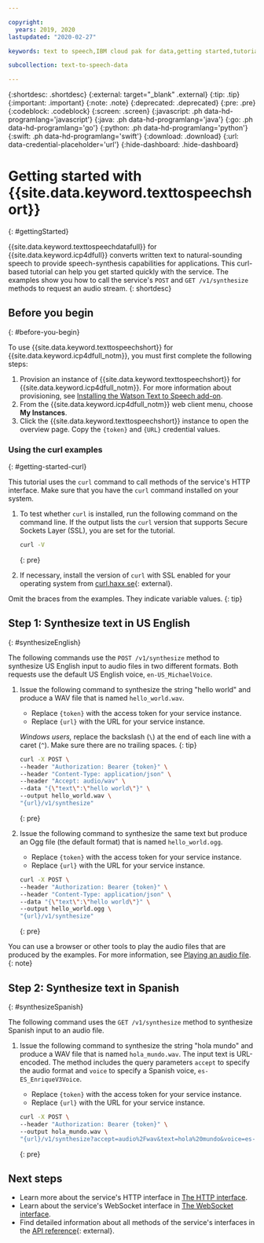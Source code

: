 ```yaml
---

copyright:
  years: 2019, 2020
lastupdated: "2020-02-27"

keywords: text to speech,IBM cloud pak for data,getting started,tutorial,synthesize audio,speech synthesis

subcollection: text-to-speech-data

---
```


{:shortdesc: .shortdesc}
{:external: target="_blank" .external}
{:tip: .tip}
{:important: .important}
{:note: .note}
{:deprecated: .deprecated}
{:pre: .pre}
{:codeblock: .codeblock}
{:screen: .screen}
{:javascript: .ph data-hd-programlang='javascript'}
{:java: .ph data-hd-programlang='java'}
{:go: .ph data-hd-programlang='go'}
{:python: .ph data-hd-programlang='python'}
{:swift: .ph data-hd-programlang='swift'}
{:download: .download}
{:url: data-credential-placeholder='url'}
{:hide-dashboard: .hide-dashboard}

# Getting started with {{site.data.keyword.texttospeechshort}}
{: #gettingStarted}

{{site.data.keyword.texttospeechdatafull}} for {{site.data.keyword.icp4dfull}} converts written text to natural-sounding speech to provide speech-synthesis capabilities for applications. This curl-based tutorial can help you get started quickly with the service. The examples show you how to call the service's `POST` and `GET /v1/synthesize` methods to request an audio stream.
{: shortdesc}

## Before you begin
{: #before-you-begin}

To use {{site.data.keyword.texttospeechshort}} for {{site.data.keyword.icp4dfull_notm}}, you must first complete the following steps:

1.  Provision an instance of {{site.data.keyword.texttospeechshort}} for {{site.data.keyword.icp4dfull_notm}}. For more information about provisioning, see [Installing the Watson Text to Speech add-on](/docs/text-to-speech-data?topic=text-to-speech-data-tts-installing).
1.  From the {{site.data.keyword.icp4dfull_notm}} web client menu, choose **My Instances**.
1.  Click the {{site.data.keyword.texttospeechshort}} instance to open the overview page. Copy the `{token}` and `{URL}` credential values.

### Using the curl examples
{: #getting-started-curl}

This tutorial uses the `curl` command to call methods of the service's HTTP interface. Make sure that you have the `curl` command installed on your system.

1.  To test whether `curl` is installed, run the following command on the command line. If the output lists the `curl` version that supports Secure Sockets Layer (SSL), you are set for the tutorial.

    ```bash
    curl -V
    ```
    {: pre}

1.  If necessary, install the version of `curl` with SSL enabled for your operating system from [curl.haxx.se](https://curl.haxx.se/){: external}.

Omit the braces from the examples. They indicate variable values.
{: tip}

## Step 1: Synthesize text in US English
{: #synthesizeEnglish}

The following commands use the `POST /v1/synthesize` method to synthesize US English input to audio files in two different formats. Both requests use the default US English voice, `en-US_MichaelVoice`.

1.  Issue the following command to synthesize the string "hello world" and produce a WAV file that is named `hello_world.wav`.
    -   Replace `{token}` with the access token for your service instance.
    -   Replace `{url}` with the URL for your service instance.

    *Windows users,* replace the backslash (`\`) at the end of each line with a caret (`^`). Make sure there are no trailing spaces.
    {: tip}

    ```bash
    curl -X POST \
    --header "Authorization: Bearer {token}" \
    --header "Content-Type: application/json" \
    --header "Accept: audio/wav" \
    --data "{\"text\":\"hello world\"}" \
    --output hello_world.wav \
    "{url}/v1/synthesize"
    ```
    {: pre}

1.  Issue the following command to synthesize the same text but produce an Ogg file (the default format) that is named `hello_world.ogg`.
    -   Replace `{token}` with the access token for your service instance.
    -   Replace `{url}` with the URL for your service instance.

    ```bash
    curl -X POST \
    --header "Authorization: Bearer {token}" \
    --header "Content-Type: application/json" \
    --data "{\"text\":\"hello world\"}" \
    --output hello_world.ogg \
    "{url}/v1/synthesize"
    ```
    {: pre}

You can use a browser or other tools to play the audio files that are produced by the examples. For more information, see [Playing an audio file](/docs/text-to-speech-data?topic=text-to-speech-data-audioFormats#formatsPlay).
{: note}

## Step 2: Synthesize text in Spanish
{: #synthesizeSpanish}

The following command uses the `GET /v1/synthesize` method to synthesize Spanish input to an audio file.

1.  Issue the following command to synthesize the string "hola mundo" and produce a WAV file that is named `hola_mundo.wav`. The input text is URL-encoded. The method includes the query parameters `accept` to specify the audio format and `voice` to specify a Spanish voice, `es-ES_EnriqueV3Voice`.
    -   Replace `{token}` with the access token for your service instance.
    -   Replace `{url}` with the URL for your service instance.

    ```bash
    curl -X POST \
    --header "Authorization: Bearer {token}" \
    --output hola_mundo.wav \
    "{url}/v1/synthesize?accept=audio%2Fwav&text=hola%20mundo&voice=es-ES_EnriqueV3Voice"
    ```
    {: pre}

## Next steps

-   Learn more about the service's HTTP interface in [The HTTP interface](/docs/text-to-speech-data?topic=text-to-speech-data-usingHTTP).
-   Learn about the service's WebSocket interface in [The WebSocket interface](/docs/text-to-speech-data?topic=text-to-speech-data-usingWebSocket).
-   Find detailed information about all methods of the service's interfaces in the [API reference](https://{DomainName}/apidocs/text-to-speech-data){: external}.
